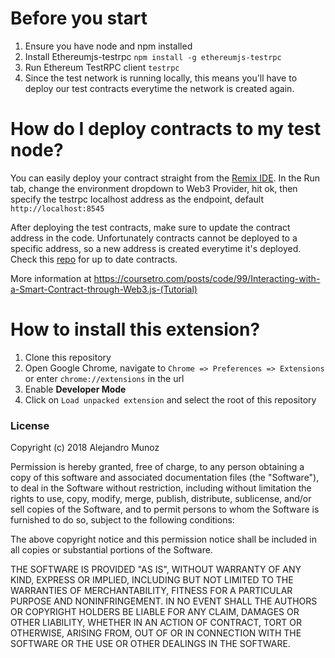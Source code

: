 # Before you start
1. Ensure you have node and npm installed
2. Install Ethereumjs-testrpc `npm install -g ethereumjs-testrpc`
3. Run Ethereum TestRPC client `testrpc`
4. Since the test network is running locally, this means you'll have to deploy our test contracts everytime the network is created again. 

# How do I deploy contracts to my test node?
You can easily deploy your contract straight from the [Remix IDE](remix.ethereum.org). 
In the Run tab, change the environment dropdown to Web3 Provider, hit ok, then specify the testrpc localhost address as the endpoint, default `http://localhost:8545`

After deploying the test contracts, make sure to update the contract address in the code. Unfortunately contracts cannot be deployed to a specific address, so a new address is created everytime it's deployed. Check this [repo](https://github.com/janbro/Nine-Lives-Contracts/blob/master/) for up to date contracts.

More information at https://coursetro.com/posts/code/99/Interacting-with-a-Smart-Contract-through-Web3.js-(Tutorial)

# How to install this extension?
1. Clone this repository
2. Open Google Chrome, navigate to `Chrome => Preferences => Extensions` or enter `chrome://extensions` in the url
3. Enable **Developer Mode**
4. Click on `Load unpacked extension` and select the root of this repository

### License
Copyright (c) 2018 Alejandro Munoz

Permission is hereby granted, free of charge, to any person obtaining a copy of this software and associated documentation files (the "Software"), to deal in the Software without restriction, including without limitation the rights to use, copy, modify, merge, publish, distribute, sublicense, and/or sell copies of the Software, and to permit persons to whom the Software is furnished to do so, subject to the following conditions:

The above copyright notice and this permission notice shall be included in all copies or substantial portions of the Software.

THE SOFTWARE IS PROVIDED "AS IS", WITHOUT WARRANTY OF ANY KIND, EXPRESS OR IMPLIED, INCLUDING BUT NOT LIMITED TO THE WARRANTIES OF MERCHANTABILITY, FITNESS FOR A PARTICULAR PURPOSE AND NONINFRINGEMENT. IN NO EVENT SHALL THE AUTHORS OR COPYRIGHT HOLDERS BE LIABLE FOR ANY CLAIM, DAMAGES OR OTHER LIABILITY, WHETHER IN AN ACTION OF CONTRACT, TORT OR OTHERWISE, ARISING FROM, OUT OF OR IN CONNECTION WITH THE SOFTWARE OR THE USE OR OTHER DEALINGS IN THE SOFTWARE.
